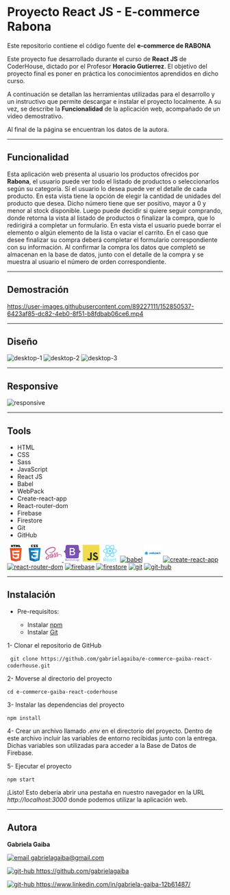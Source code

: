 # Proyecto React JS - E-commerce Rabona

Este repositorio contiene el código fuente del **e-commerce de RABONA**

Este proyecto fue desarrollado durante el curso de **React JS** de CoderHouse, dictado por el Profesor **Horacio Gutierrez**. El objetivo del proyecto final es poner en práctica los conocimientos aprendidos en dicho curso.

A continuación se detallan las herramientas utilizadas para el desarrollo y un instructivo que permite descargar e instalar el proyecto localmente.
A su vez, se describe la **Funcionalidad** de la aplicación web, acompañado de un video demostrativo.

Al final de la página se encuentran los datos de la autora.

---

## Funcionalidad

Esta aplicación web presenta al usuario los productos ofrecidos por **Rabona**, el usuario puede ver todo el listado de productos o seleccionarlos según su categoría. 
Sí el usuario lo desea puede ver el detalle de cada producto. En esta vista tiene la opción de elegir la cantidad de unidades del producto que desea. Dicho número tiene que ser positivo, mayor a 0 y menor al stock disponible.
Luego puede decidir si quiere seguir comprando, donde retorna la vista al listado de productos o finalizar la compra, que lo redirigirá a completar un formulario.
En esta vista el usuario puede borrar el elemento o algún elemento de la lista o vaciar el carrito. 
En el caso que desee finalizar su compra deberá completar el formulario correspondiente con su información.
Al confirmar la compra los datos que completó se almacenan en la base de datos, junto con el detalle de la compra y se muestra al usuario el número de orden correspondiente.

---

## Demostración

https://user-images.githubusercontent.com/89227111/152850537-6423af85-dc82-4eb0-8f51-b8fdbab06ce6.mp4

---

## Diseño

<img alt="desktop-1" src="https://user-images.githubusercontent.com/89227111/152852292-c1458744-ba62-45d7-aa31-45d53befc2e4.png" width="40%">
<img alt="desktop-2" src="https://user-images.githubusercontent.com/89227111/152852357-e2960a24-8b12-49c7-ac0e-9fc8957c7335.png" width="40%">
<img alt="desktop-3" src="https://user-images.githubusercontent.com/89227111/152852404-ad6a9a05-18de-407d-b902-11bbfc8894d6.png" width="40%">

---


## Responsive

<img width="25%" alt="responsive" src="https://user-images.githubusercontent.com/89227111/152852508-6a520f32-42d1-4fba-a256-f9eed5e16bb7.png">

---

## Tools

- HTML
- CSS
- Sass
- JavaScript
- React JS
- Babel
- WebPack
- Create-react-app
- React-router-dom
- Firebase
- Firestore
- Git
- GitHub

<a href="https://www.w3.org/html/" target="_blank" rel="noreferrer"><img src="https://raw.githubusercontent.com/devicons/devicon/master/icons/html5/html5-original-wordmark.svg" alt="html5" width="40" height="40"/></a>
<a href="https://www.w3schools.com/css/" target="_blank" rel="noreferrer"><img src="https://raw.githubusercontent.com/devicons/devicon/master/icons/css3/css3-original-wordmark.svg" alt="css3" width="40" height="40"/></a>
<a href="https://sass-lang.com" target="_blank" rel="noreferrer"> <img src="https://raw.githubusercontent.com/devicons/devicon/master/icons/sass/sass-original.svg" alt="sass" width="40" height="40"/> </a>
<a href="https://getbootstrap.com" target="_blank" rel="noreferrer"><img src="https://raw.githubusercontent.com/devicons/devicon/master/icons/bootstrap/bootstrap-plain-wordmark.svg" alt="bootstrap" width="40" height="40"/></a>
<a href="https://developer.mozilla.org/en-US/docs/Web/JavaScript" target="_blank" rel="noreferrer"><img src="https://raw.githubusercontent.com/devicons/devicon/master/icons/javascript/javascript-original.svg" alt="javascript" width="40" height="40"/></a>
<a href="https://reactjs.org/" target="_blank" rel="noreferrer"> <img src="https://raw.githubusercontent.com/devicons/devicon/master/icons/react/react-original-wordmark.svg" alt="react" width="40" height="40"/></a>
<a href="https://babeljs.io/" target="_blank" rel="noreferrer"> <img src="https://www.vectorlogo.zone/logos/babeljs/babeljs-icon.svg" alt="babel" width="40" height="40"/></a>
<a href="https://webpack.js.org" target="_blank" rel="noreferrer"><img src="https://raw.githubusercontent.com/devicons/devicon/d00d0969292a6569d45b06d3f350f463a0107b0d/icons/webpack/webpack-original-wordmark.svg" alt="webpack" width="40" height="40"/></a>
<a href="https://create-react-app.dev/" target="_blank" rel="noreferrer"> <img src="https://seeklogo.com/images/C/create-react-app-logo-BA592B4FB4-seeklogo.com.png" alt="create-react-app" width="40" height="40"/></a>
<a href="https://reactrouter.com/" target="_blank" rel="noreferrer"><img src="https://seeklogo.com/images/R/react-router-logo-AB5BFB638F-seeklogo.com.png" alt="react-router-dom" width="40" height="40"/></a>
<a href="https://firebase.google.com/" target="_blank" rel="noreferrer"><img src="https://www.vectorlogo.zone/logos/firebase/firebase-icon.svg" alt="firebase" width="40" height="40"/></a>
<a href="https://firebase.google.com/" target="_blank" rel="noreferrer"><img src="https://retool.com/integrations-logos/firestore.svg" alt="firestore" width="40" height="40"/></a>
<a href="https://git-scm.com/" target="_blank" rel="noreferrer"> <img src="https://www.vectorlogo.zone/logos/git-scm/git-scm-icon.svg" alt="git" width="40" height="40"/></a>
<a href="https://git-scm.com/" target="_blank" rel="noreferrer"> <img src="https://seeklogo.com/images/G/github-logo-7880D80B8D-seeklogo.com.png" alt="git-hub" width="40" height="40"/></a>

---

## Instalación

- Pre-requisitos:

    - Instalar [npm](https://nodejs.org/es/download/)
    - Instalar [Git](https://gitforwindows.org/)

1- Clonar el repositorio de GitHub
    
     git clone https://github.com/gabrielagaiba/e-commerce-gaiba-react-coderhouse.git

2- Moverse al directorio del proyecto

    cd e-commerce-gaiba-react-coderhouse

3- Instalar las dependencias del proyecto

    npm install

4- Crear un archivo llamado *.env* en el directorio del proyecto. Dentro de este archivo incluir las variables de entorno recibidas junto con la entrega. Dichas variables son utilizadas para acceder a la Base de Datos de Firebase.

5- Ejecutar el proyecto

    npm start

¡Listo! Esto deberia abrir una pestaña en nuestro navegador en la URL *http://localhost:3000* donde podemos utilizar la aplicación web.


---

## Autora

**Gabriela Gaiba** 

<a href="mailto:gabrielgaiba@gmail.com"><img src="https://user-images.githubusercontent.com/89227111/152853488-f1f92e75-f7df-43d5-b722-00fbe529ddd2.png" alt="email" width="15" height="15"/> gabrielagaiba@gmail.com</a>

<a href="https://github.com/gabrielagaiba" target="_blank" rel="noreferrer"> <img src="https://user-images.githubusercontent.com/89227111/152853419-aedfac6e-420e-4307-8d15-6a010ec4b345.png" alt="git-hub" width="15" height="15"/> https://github.com/gabrielagaiba</a>

<a href="https://www.linkedin.com/in/gabriela-gaiba-12b61487/" target="_blank" rel="noreferrer"> <img src="https://user-images.githubusercontent.com/89227111/152852883-eb4d5d11-fbbd-4d16-86a4-f8eb808e3315.png" alt="git-hub" width="15" height="15"/> https://www.linkedin.com/in/gabriela-gaiba-12b61487/</a>





